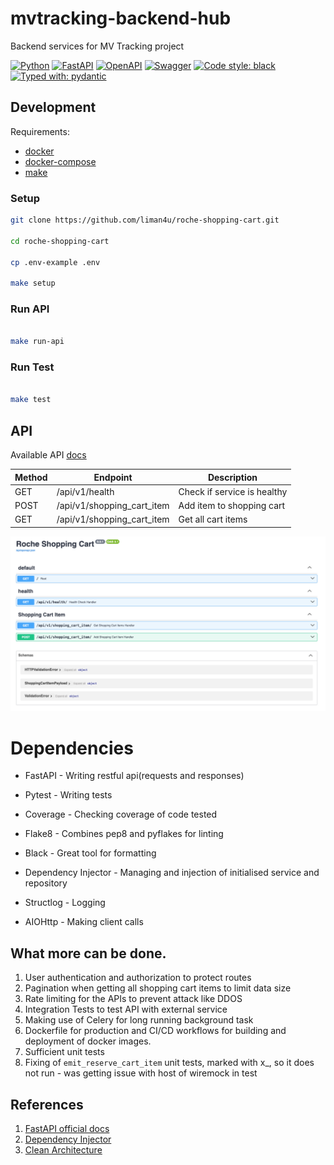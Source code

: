 # mvtracking-backend-hub
Backend services for MV Tracking project

[![Python](https://img.shields.io/badge/python-3670A0?style=for-the-badge&logo=python&logoColor=ffdd54)](https://docs.python.org/3/)
[![FastAPI](https://img.shields.io/badge/FastAPI-005571?style=for-the-badge&logo=fastapi)](https://fastapi.tiangolo.com/)
[![OpenAPI](https://img.shields.io/badge/openapi-6BA539?style=for-the-badge&logo=openapi-initiative&logoColor=fff)](https://www.openapis.org/)
[![Swagger](https://img.shields.io/badge/-Swagger-%23Clojure?style=for-the-badge&logo=swagger&logoColor=white)](https://swagger.io/)
[![Code style: black](https://img.shields.io/badge/code%20style-black-000000.svg?style=for-the-badge)](https://black.readthedocs.io/en/stable/)
[![Typed with: pydantic](https://img.shields.io/badge/typed%20with-pydantic-BA600F.svg?style=for-the-badge)](https://docs.pydantic.dev/)


## Development

Requirements:
  - [docker](https://www.docker.com/)
  - [docker-compose](https://docs.docker.com/compose/)
  - [make](https://www.gnu.org/software/make/manual/html_node/Introduction.html)

### Setup

```bash
git clone https://github.com/liman4u/roche-shopping-cart.git

cd roche-shopping-cart

cp .env-example .env

make setup
```

### Run API
```bash

make run-api
```

### Run Test
```bash

make test
```


## API

Available API [docs](http://localhost:8000/docs)


| Method | Endpoint                      | Description                                                                  |
| ------ | ----------------------------- | -----------------------------------------------------------------------------|
| GET    | /api/v1/health                 | Check if service is healthy                                                  |
| POST   | /api/v1/shopping_cart_item | Add item to shopping cart                         |
| GET    | /api/v1/shopping_cart_item                      | Get all cart items                                           |

![Swagger UI](swagger_ui.png)

# Dependencies

- FastAPI - Writing restful api(requests and responses)

- Pytest - Writing tests

- Coverage - Checking coverage of code tested

- Flake8 - Combines pep8 and pyflakes for linting

- Black - Great tool for formatting

- Dependency Injector - Managing and injection of initialised service and repository

- Structlog - Logging

- AIOHttp - Making client calls


## What more can be done.
1. User authentication and authorization to protect routes
2. Pagination when getting all shopping cart items to limit data size
3. Rate limiting for the APIs to prevent attack like DDOS
4. Integration Tests to test API with external service
5. Making use of Celery for long running background task
6. Dockerfile for production and CI/CD workflows for building and deployment of docker images.
7. Sufficient unit tests
8. Fixing of `emit_reserve_cart_item` unit tests, marked with x_, so it does not run - was getting issue with host of wiremock in test

## References
1. [FastAPI official docs](https://fastapi.tiangolo.com/)
2. [Dependency Injector](https://python-dependency-injector.ets-labs.org/)
3. [Clean Architecture](https://blog.cleancoder.com/uncle-bob/2012/08/13/the-clean-architecture.html)

